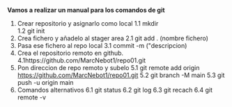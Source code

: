 **Vamos a realizar un manual para los comandos de git**

1. Crear repositorio y asignarlo como local
    1.1 mkdir  
    1.2 git init
2. Crea fichero y añadelo al stager area
    2.1 git add . (nombre fichero)
3.  Pasa ese fichero al repo local
    3.1 commit -m ("descripcion)
4. Crea el repositorio remoto en github.
    4.1https://github.com/MarcNebot1/repo01.git
5. Pon direccion de repo remoto y subelo 
    5.1 git remote add origin https://github.com/MarcNebot1/repo01.git
    5.2 git branch -M main
    5.3 git push -u origin main
6. Comandos alternativos
    6.1 git status
    6.2 git log
    6.3 git recach
    6.4 git remote -v

    


